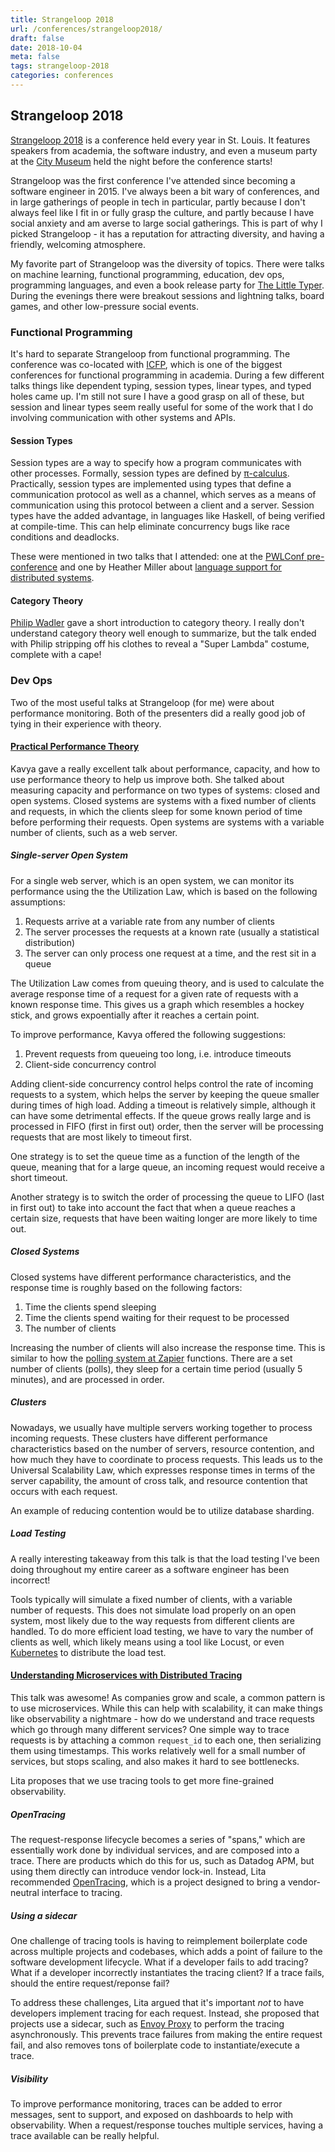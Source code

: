 ```yaml
---
title: Strangeloop 2018
url: /conferences/strangeloop2018/
draft: false
date: 2018-10-04
meta: false
tags: strangeloop-2018
categories: conferences
---
```


## Strangeloop 2018

[Strangeloop 2018](https://www.thestrangeloop.com/) is a conference held every year in St. Louis. It features speakers from academia, the software industry, and even a museum party at the [City Museum](https://www.citymuseum.org/) held the night before the conference starts!

<!--more-->

Strangeloop was the first conference I've attended since becoming a software engineer in 2015. I've always been a bit wary of conferences, and in large gatherings of people in tech in particular, partly because I don't always feel like I fit in or fully grasp the culture, and partly because I have social anxiety and am averse to large social gatherings. This is part of why I picked Strangeloop - it has a reputation for attracting diversity, and having a friendly, welcoming atmosphere.

My favorite part of Strangeloop was the diversity of topics. There were talks on machine learning, functional programming, education, dev ops, programming languages, and even a book release party for [The Little Typer](https://mitpress.mit.edu/books/little-typer). During the evenings there were breakout sessions and lightning talks, board games, and other low-pressure social events.

### Functional Programming

It's hard to separate Strangeloop from functional programming. The conference was co-located with [ICFP](https://conf.researchr.org/home/icfp-2018/), which is one of the biggest conferences for functional programming in academia. During a few different talks things like dependent typing, session types, linear types, and typed holes came up. I'm still not sure I have a good grasp on all of these, but session and linear types seem really useful for some of the work that I do involving communication with other systems and APIs.

#### Session Types

Session types are a way to specify how a program communicates with other processes. Formally, session types are defined by [π-calculus](https://en.wikipedia.org/wiki/%CE%A0-calculus). Practically, session types are implemented using types that define a communication protocol as well as a channel, which serves as a means of communication using this protocol between a client and a server. Session types have the added advantage, in languages like Haskell, of being verified at compile-time. This can help eliminate concurrency bugs like race conditions and deadlocks.

These were mentioned in two talks that I attended: one at the [PWLConf pre-conference](/conferences/pwlconf2018/#a-rehabilitation-of-message-passing-concurrency-https-pwlconf-org-2018-frank-pfenning) and one by Heather Miller about [language support for distributed systems](https://www.thestrangeloop.com/2018/towards-language-support-for-distributed-systems.html).  


#### Category Theory

[Philip Wadler](https://homepages.inf.ed.ac.uk/wadler/bio.html) gave a short introduction to category theory. I really don't understand category theory well enough to summarize, but the talk ended with Philip stripping off his clothes to reveal a "Super Lambda" costume, complete with a cape!

### Dev Ops

Two of the most useful talks at Strangeloop (for me) were about performance monitoring. Both of the presenters did a really good job of tying in their experience with theory.

#### [Practical Performance Theory](https://www.thestrangeloop.com/2018/a-practical-look-at-performance-theory.html)

Kavya gave a really excellent talk about performance, capacity, and how to use performance theory to help us improve both. She talked about measuring capacity and performance on two types of systems: closed and open systems. Closed systems are systems with a fixed number of clients and requests, in which the clients sleep for some known period of time before performing their requests. Open systems are systems with a variable number of clients, such as a web server.

##### Single-server Open System

For a single web server, which is an open system, we can monitor its performance using the the Utilization Law, which is based on the following assumptions:

  1. Requests arrive at a variable rate from any number of clients
  2. The server processes the requests at a known rate (usually a statistical distribution)
  3. The server can only process one request at a time, and the rest sit in a queue

The Utilization Law comes from queuing theory, and is used to calculate the average response time of a request for a given rate of requests with a known response time. This gives us a graph which resembles a hockey stick, and grows expoentially after it reaches a certain point.

To improve performance, Kavya offered the following suggestions:

  1. Prevent requests from queueing too long, i.e. introduce timeouts
  2. Client-side concurrency control

Adding client-side concurrency control helps control the rate of incoming requests to a system, which helps the server by keeping the queue smaller during times of high load. Adding a timeout is relatively simple, although it can have some detrimental effects. If the queue grows really large and is processed in FIFO (first in first out) order, then the server will be processing requests that are most likely to timeout first. 

One strategy is to set the queue time as a function of the length of the queue, meaning that for a large queue, an incoming request would receive a short timeout.

Another strategy is to switch the order of processing the queue to LIFO (last in first out) to take into account the fact that when a queue reaches a certain size, requests that have been waiting longer are more likely to time out.

##### Closed Systems

Closed systems have different performance characteristics, and the response time is roughly based on the following factors:

  1. Time the clients spend sleeping
  2. Time the clients spend waiting for their request to be processed
  3. The number of clients

Increasing the number of clients will also increase the response time. This is similar to how the [polling system at Zapier](https://zapier.com/developer/documentation/v2/polling/) functions. There are a set number of clients (polls), they sleep for a certain time period (usually 5 minutes), and are processed in order.

##### Clusters

Nowadays, we usually have multiple servers working together to process incoming requests. These clusters have different performance characteristics based on the number of servers, resource contention, and how much they have to coordinate to process requests. This leads us to the Universal Scalability Law, which expresses response times in terms of the server capability, the amount of cross talk, and resource contention that occurs with each request.

An example of reducing contention would be to utilize database sharding.

##### Load Testing

A really interesting takeaway from this talk is that the load testing I've been doing throughout my entire career as a software engineer has been incorrect!

Tools typically will simulate a fixed number of clients, with a variable number of requests. This does not simulate load properly on an open system, most likely due to the way requests from different clients are handled. To do more efficient load testing, we have to vary the number of clients as well, which likely means using a tool like Locust, or even [Kubernetes](https://cloud.google.com/solutions/distributed-load-testing-using-kubernetes) to distribute the load test.

#### [Understanding Microservices with Distributed Tracing](https://www.thestrangeloop.com/2018/understanding-microservices-with-distributed-tracing.html)

This talk was awesome! As companies grow and scale, a common pattern is to use microservices. While this can help with scalability, it can make things like observability a nightmare - how do we understand and trace requests which go through many different services? One simple way to trace requests is by attaching a common `request_id` to each one, then serializing them using timestamps. This works relatively well for a small number of services, but stops scaling, and also makes it hard to see bottlenecks.

Lita proposes that we use tracing tools to get more fine-grained observability.

##### OpenTracing

The request-response lifecycle becomes a series of "spans," which are essentially work done by individual services, and are composed into a trace. There are products which do this for us, such as Datadog APM, but using them directly can introduce vendor lock-in. Instead, Lita recommended [OpenTracing](http://opentracing.io/), which is a project designed to bring a vendor-neutral interface to tracing. 

##### Using a sidecar

One challenge of tracing tools is having to reimplement boilerplate code across multiple projects and codebases, which adds a point of failure to the software development lifecycle. What if a developer fails to add tracing? What if a developer incorrectly instantiates the tracing client? If a trace fails, should the entire request/reponse fail?

To address these challenges, Lita argued that it's important _not_ to have developers implement tracing for each request. Instead, she proposed that projects use a sidecar, such as [Envoy Proxy](https://www.envoyproxy.io/) to perform the tracing asynchronously. This prevents trace failures from making the entire request fail, and also removes tons of boilerplate code to instantiate/execute a trace.

##### Visibility

To improve performance monitoring, traces can be added to error messages, sent to support, and exposed on dashboards to help with observability. When a request/response touches multiple services, having a trace available can be really helpful.
